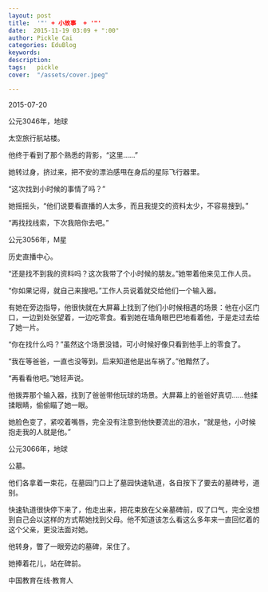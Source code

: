 ```yaml
---
layout: post  
title:  '"' + 小故事  + '"'
date:  2015-11-19 03:09 + ":00" 
author: Pickle Cai  
categories: EduBlog  
keywords: 
description:   
tags:	pickle   
cover:  "/assets/cover.jpeg"  

---  
```

    
2015-07-20



公元3046年，地球  

太空旅行航站楼。 

他终于看到了那个熟悉的背影，“这里……” 

她转过身，挤过来，把不安的漂泊感甩在身后的星际飞行器里。 

“这次找到小时候的事情了吗？” 

她摇摇头，“他们说要看直播的人太多，而且我提交的资料太少，不容易搜到。” 

“再找找线索，下次我陪你去吧。”





公元3056年，M星  

历史直播中心。 

“还是找不到我的资料吗？这次我带了个小时候的朋友。”她带着他来见工作人员。 

“你如果记得，就自己来搜吧。”工作人员说着就交给他们一个输入器。 

有她在旁边指导，他很快就在大屏幕上找到了他们小时候相遇的场景：他在小区门口，一边到处张望着，一边吃零食。看到她在墙角眼巴巴地看着他，于是走过去给了她一片。 

“你在找什么吗？”虽然这个场景没错，可小时候好像只看到他手上的零食了。 

“我在等爸爸，一直也没等到。后来知道他是出车祸了。”他黯然了。 

“再看看他吧。”她轻声说。 

他拨弄那个输入器，找到了爸爸带他玩球的场景。大屏幕上的爸爸好真切……他揉揉眼睛，偷偷瞄了她一眼。 

她脸色变了，紧咬着嘴唇，完全没有注意到他快要流出的泪水，“就是他，小时候抱走我的人就是他。”





公元3066年，地球  

公墓。 

他们各拿着一束花，在墓园门口上了墓园快速轨道，各自按下了要去的墓碑号，道别。 

快速轨道很快停下来了，他走出来，把花束放在父亲墓碑前，叹了口气，完全没想到自己会以这样的方式帮她找到父母。他不知道该怎么看这么多年来一直回忆着的这个父亲，更没法面对她。 

他转身，瞥了一眼旁边的墓碑，呆住了。 

她捧着花儿，站在碑前。





		    
 中国教育在线·教育人

